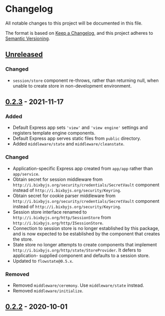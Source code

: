 # Changelog
All notable changes to this project will be documented in this file.

The format is based on [Keep a Changelog](https://keepachangelog.com/en/1.0.0/),
and this project adheres to [Semantic Versioning](https://semver.org/spec/v2.0.0.html).

## [Unreleased]
### Changed
- `session/store` component re-throws, rather than returning null, when unable
to create store in non-development environment.

## [0.2.3] - 2021-11-17
### Added
- Default Express app sets `'view'` and `'view engine'` settings and registers
template engine components.
- Default Express app serves static files from `public` directory.
- Added `middleware/state` and `middleware/cleanstate`.

### Changed
- Application-specific Express app created from `app/app` rather than
`app/service`.
- Obtain secret for session middleware from `http://i.bixbyjs.org/security/credentials/SecretVault`
component instead of `http://i.bixbyjs.org/security/Keyring`.
- Obtain secret for cookie parser middleware from `http://i.bixbyjs.org/security/credentials/SecretVault`
component instead of `http://i.bixbyjs.org/security/Keyring`.
- Session store interface renamed to `http://i.bixbyjs.org/http/SessionStore` from
`http://i.bixbyjs.org/http/ISessionStore`.
- Connection to session store is no longer established by this package, and is
now expected to be established by the component that creates the store.
- State store no longer attempts to create components that implement
`http://i.bixbyjs.org/http/state/StoreProvider`.  It defers to application-
supplied component and defaults to a session store.
- Updated to `flowstate@0.5.x`.

### Removed
- Removed `middleware/ceremony`.  Use `middleware/state` instead.
- Removed `middleware/initialize`.

## [0.2.2] - 2020-10-01

[Unreleased]: https://github.com/bixbyjs/bixby-express/compare/v0.2.3...HEAD
[0.2.3]: https://github.com/bixbyjs/bixby-express/compare/v0.2.2...v0.2.3
[0.2.2]: https://github.com/bixbyjs/bixby-express/compare/v0.2.1...v0.2.2
